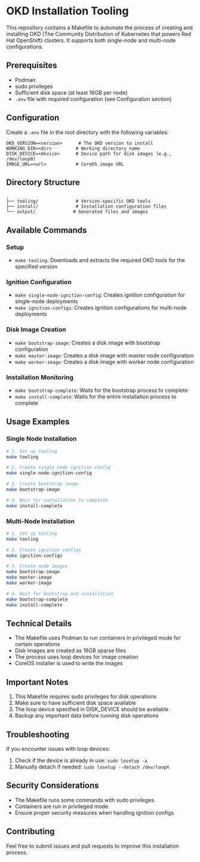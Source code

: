 # OKD Installation Tooling

This repository contains a Makefile to automate the process of creating and installing OKD (The Community Distribution of Kubernetes that powers Red Hat OpenShift) clusters. It supports both single-node and multi-node configurations.

## Prerequisites

- Podman
- sudo privileges
- Sufficient disk space (at least 16GB per node)
- `.env` file with required configuration (see Configuration section)

## Configuration

Create a `.env` file in the root directory with the following variables:

```env
OKD_VERSION=<version>      # The OKD version to install
WORKING_DIR=<dir>         # Working directory name
DISK_DEVICE=<device>      # Device path for disk images (e.g., /dev/loop0)
IMAGE_URL=<url>           # CoreOS image URL
```

## Directory Structure

```
.
├── tooling/              # Version-specific OKD tools
├── install/              # Installation configuration files
└── output/              # Generated files and images
```

## Available Commands

### Setup

- `make tooling`: Downloads and extracts the required OKD tools for the specified version

### Ignition Configuration

- `make single-node-ignition-config`: Creates ignition configuration for single-node deployments
- `make ignition-configs`: Creates ignition configurations for multi-node deployments

### Disk Image Creation

- `make bootstrap-image`: Creates a disk image with bootstrap configuration
- `make master-image`: Creates a disk image with master node configuration
- `make worker-image`: Creates a disk image with worker node configuration

### Installation Monitoring

- `make bootstrap-complete`: Waits for the bootstrap process to complete
- `make install-complete`: Waits for the entire installation process to complete

## Usage Examples

### Single Node Installation

```bash
# 1. Set up tooling
make tooling

# 2. Create single node ignition config
make single-node-ignition-config

# 3. Create bootstrap image
make bootstrap-image

# 4. Wait for installation to complete
make install-complete
```

### Multi-Node Installation

```bash
# 1. Set up tooling
make tooling

# 2. Create ignition configs
make ignition-configs

# 3. Create node images
make bootstrap-image
make master-image
make worker-image

# 4. Wait for bootstrap and installation
make bootstrap-complete
make install-complete
```

## Technical Details

- The Makefile uses Podman to run containers in privileged mode for certain operations
- Disk images are created as 16GB sparse files
- The process uses loop devices for image creation
- CoreOS installer is used to write the images

## Important Notes

1. This Makefile requires sudo privileges for disk operations
2. Make sure to have sufficient disk space available
3. The loop device specified in DISK_DEVICE should be available
4. Backup any important data before running disk operations

## Troubleshooting

If you encounter issues with loop devices:
1. Check if the device is already in use: `sudo losetup -a`
2. Manually detach if needed: `sudo losetup --detach /dev/loopX`

## Security Considerations

- The Makefile runs some commands with sudo privileges
- Containers are run in privileged mode
- Ensure proper security measures when handling ignition configs

## Contributing

Feel free to submit issues and pull requests to improve this installation process.